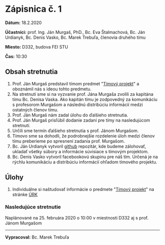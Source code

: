 
# Zápisnica č. 1

**Dátum:** 18.2.2020

**Účastníci:** prof. Ing. Ján Murgaš, PhD., Bc. Eva Štalmachová, Bc. Ján Urdianyk, Bc. Denis Vasko, Bc. Marek Trebuľa, členovia druhého tímu

**Miesto:** D332, budova FEI STU

**Čas:** 10:30

## Obsah stretnutia
1. Prof. Ján Murgaš predstavil tímom predmet "[Tímový projekt](https://is.stuba.sk/auth/katalog/syllabus.pl?predmet=345886)" a oboznámil nás s ideou tohto predmetu.
2. Na stretnutí sme si na vyzvanie prof. Jána Murgaša zvolili za kapitána tímu Bc. Denisa Vaska. Ako kapitán tímu je zodpovedný za komunikáciu s profesorom Murgašom a následnú distribúciu informácií medzi ostatných členov tímu.
3. Prof. Ján Murgaš nám zadal úlohu do ďalšieho stretnutia.
4. Prof. Ján Murgaš prisľúbil dodanie zadaní pre tímy na nasledujúcom stretnutí.
5. Určili sme termín ďalšieho stretnutia s prof. Jánom Murgašom.
6. Tímovo sme sa dohodli, že podrobnejšie rozdelenie úloh medzi členov tímu preberieme po spresnení zadania prof. Murgašom.
7. Bc. Ján Urdianyk vytvoril [github](https://github.com/Jan123544/Timovy_projekt) repozitár, kde budeme zálohovať, ukladať všetky súbory a informácie súvisiace s tímovým projektom.
8. Bc. Denis Vasko vytvoril facebookovú skupinu pre náš tím. Určená je na rýchlu komunikáciu a distribúciu informácií ohľadom tímového projektu.

## Úlohy
1. Individuálne si naštudovať informácie o predmete "[Tímový projekt](https://is.stuba.sk/auth/katalog/syllabus.pl?predmet=345886)" na stránke [ÚRK](http://www.urk.fei.stuba.sk/node/1461/?qt-projekty_a_zaverecne_prace=1#TP) 


### Nasledujúce stretnutie
Naplánované na 25. februára 2020 o 10:00 v miestnosti D332 aj s prof. Jánom Murgašom
 
***

**Vypracoval:** Bc. Marek Trebuľa

